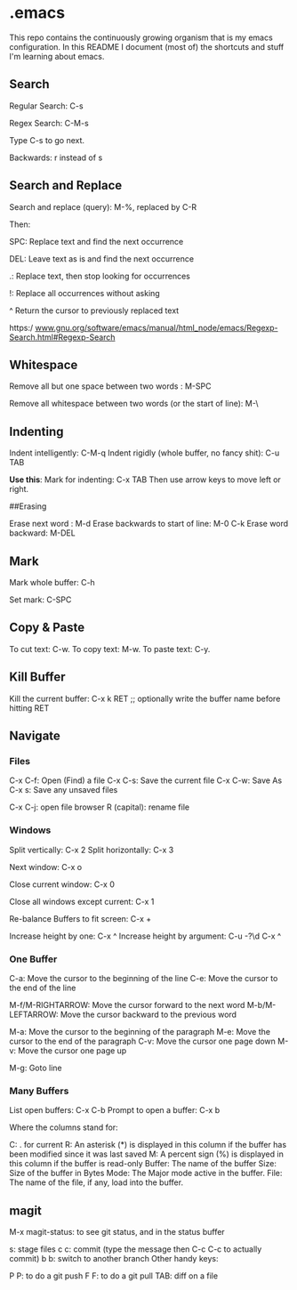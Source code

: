 # .emacs

This repo contains the continuously growing organism that is my emacs
configuration. In this README I document (most of) the shortcuts and stuff I'm
learning about emacs.

## Search

Regular Search: C-s

Regex Search: C-M-s

Type C-s to go next.

Backwards: r instead of s

## Search and Replace

Search and replace (query): M-%, replaced by C-R

Then:

SPC: Replace text and find the next occurrence

DEL: Leave text as is and find the next occurrence

.: Replace text, then stop looking for occurrences

!: Replace all occurrences without asking

^ Return the cursor to previously replaced text

https:/ www.gnu.org/software/emacs/manual/html_node/emacs/Regexp-Search.html#Regexp-Search

## Whitespace

Remove all but one space between two words : M-SPC

Remove all whitespace between two words (or the start of line): M-\

## Indenting

Indent intelligently: C-M-q
Indent rigidly (whole buffer, no fancy shit): C-u TAB

__Use this__:
Mark for indenting: C-x TAB
Then use arrow keys to move left or right.

##Erasing

Erase next word : M-d
Erase backwards to start of line: M-0 C-k
Erase word backward: M-DEL

## Mark

Mark whole buffer: C-h

Set mark: C-SPC

## Copy & Paste

To cut text: C-w.
To copy text: M-w.
To paste text: C-y.

## Kill Buffer

Kill the current buffer: C-x k RET ;; optionally write the buffer name before hitting RET

## Navigate

### Files

C-x C-f: Open (Find) a file
C-x C-s: Save the current file
C-x C-w: Save As
C-x s: Save any unsaved files

C-x C-j: open file browser
R (capital): rename file

### Windows

Split vertically: C-x 2
Split horizontally: C-x 3

Next window: C-x o

Close current window: C-x 0

Close all windows except current: C-x 1

Re-balance Buffers to fit screen: C-x +

Increase height by one: C-x ^
Increase height by argument: C-u -?\d C-x ^

### One Buffer

C-a: Move the cursor to the beginning of the line
C-e: Move the cursor to the end of the line

M-f/M-RIGHTARROW: Move the cursor forward to the next word
M-b/M-LEFTARROW: Move the cursor backward to the previous word

M-a: Move the cursor to the beginning of the paragraph
M-e: Move the cursor to the end of the paragraph
C-v: Move the cursor one page down
M-v: Move the cursor one page up

M-g: Goto line

### Many Buffers

List open buffers: C-x C-b
Prompt to open a buffer: C-x b

Where the columns stand for:

C: . for current
R: An asterisk (*) is displayed in this column if the buffer has been modified since it was last saved
M: A percent sign (%) is displayed in this column if the buffer is read-only
Buffer: The name of the buffer
Size: Size of the buffer in Bytes
Mode: The Major mode active in the buffer.
File: The name of the file, if any, load into the buffer.

## magit

M-x magit-status: to see git status, and in the status buffer

s: stage files
c c: commit (type the message then C-c C-c to actually commit)
b b: switch to another branch
Other handy keys:

P P: to do a git push
F F: to do a git pull
TAB: diff on a file
